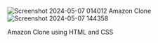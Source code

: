 ![Screenshot 2024-05-07 014012 Amazon Clone](https://github.com/Mtalha10k/Amazon-Clone/assets/155841871/b6f518ce-7b81-4d1c-8e5c-eec1f86d96eb)
![Screenshot 2024-05-07 144358](https://github.com/Mtalha10k/Amazon-Clone/assets/155841871/d91b1a4d-4229-47a7-8be0-3c363f968226)

Amazon Clone using HTML and CSS
